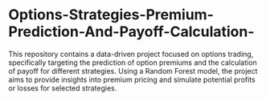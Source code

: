 # Options-Strategies-Premium-Prediction-And-Payoff-Calculation-
This repository contains a data-driven project focused on options trading, specifically targeting the prediction of option premiums and the calculation of payoff for different strategies. Using a Random Forest model, the project aims to provide insights into premium pricing and simulate potential profits or losses for selected strategies.
